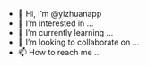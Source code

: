 - 👋 Hi, I’m @yizhuanapp
- 👀 I’m interested in ...
- 🌱 I’m currently learning ...
- 💞️ I’m looking to collaborate on ...
- 📫 How to reach me ...

<!---
yizhuanapp/yizhuanapp is a ✨ special ✨ repository because its `README.md` (this file) appears on your GitHub profile.
You can click the Preview link to take a look at your changes.
--->
